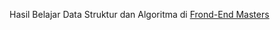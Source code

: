 Hasil Belajar Data Struktur dan Algoritma di [Frond-End Masters](https://frontendmasters.com/courses/algorithms/)

